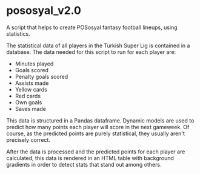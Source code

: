 # pososyal_v2.0
A script that helps to create POSosyal fantasy football lineups, using statistics.

The statistical data of all players in the Turkish Super Lig is contained in a database. The data needed for this script to run for each player are:
* Minutes played
* Goals scored
* Penalty goals scored
* Assists made
* Yellow cards
* Red cards
* Own goals
* Saves made

This data is structured in a Pandas dataframe. Dynamic models are used to predict how many points each player will score in the next gameweek. Of course, as the predicted points are purely statistical, they usually aren't precisely correct.

After the data is processed and the predicted points for each player are calculated, this data is rendered in an HTML table with background gradients in order to detect stats that stand out among others.
